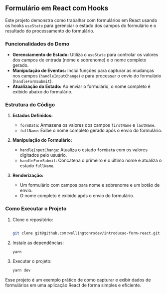 ## Formulário em React com Hooks

Este projeto demonstra como trabalhar com formulários em React usando os hooks `useState` para gerenciar o estado dos campos do formulário e o resultado do processamento do formulário. 

### Funcionalidades do Demo

- **Gerenciamento de Estado:** Utiliza o `useState` para controlar os valores dos campos de entrada (nome e sobrenome) e o nome completo gerado.
- **Manipulação de Eventos:** Inclui funções para capturar as mudanças nos campos (`handleInputChange`) e para processar o envio do formulário (`handleFormSubmit`).
- **Atualização do Estado:** Ao enviar o formulário, o nome completo é exibido abaixo do formulário.

### Estrutura do Código

1. **Estados Definidos:**
   - `formData`: Armazena os valores dos campos `firstName` e `lastName`.
   - `fullName`: Exibe o nome completo gerado após o envio do formulário.

2. **Manipulação do Formulário:**
   - `handleInputChange`: Atualiza o estado `formData` com os valores digitados pelo usuário.
   - `handleFormSubmit`: Concatena o primeiro e o último nome e atualiza o estado `fullName`.

3. **Renderização:**
   - Um formulário com campos para nome e sobrenome e um botão de envio.
   - O nome completo é exibido após o envio do formulário.

### Como Executar o Projeto

1. Clone o repositório:
   ```bash
   
   git clone git@github.com:wellingtonrsdev/introducao-form-react.git

2. Instale as dependências:

    ```bash
   yarn 

3. Executar o projeto:

   ```bash
   yarn dev

Esse projeto é um exemplo prático de como capturar e exibir dados de formulários em uma aplicação React de forma simples e eficiente.


